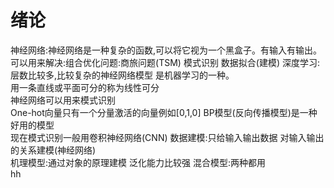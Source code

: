 # 绪论
神经网络:神经网络是一种复杂的函数,可以将它视为一个黑盒子。有输入有输出。
可以用来解决:组合优化问题:商旅问题(TSM)  模式识别 数据拟合(建模)
深度学习:层数比较多,比较复杂的神经网络模型 是机器学习的一种。  
用一条直线或平面可分的称为线性可分  
神经网络可以用来模式识别  
One-hot向量只有一个分量激活的向量例如[0,1,0]
BP模型(反向传播模型)是一种好用的模型  
现在模式识别一般用卷积神经网络(CNN)
数据建模:只给输入输出数据 对输入输出的关系建模(神经网络)  
机理模型:通过对象的原理建模 泛化能力比较强
混合模型:两种都用  
hh
